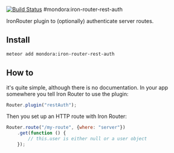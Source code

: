 [![Build Status](https://travis-ci.org/mondora/mondora-iron-router-rest-auth.svg?branch=master)](https://travis-ci.org/mondora/mondora-iron-router-rest-auth)
#mondora:iron-router-rest-auth

IronRouter plugin to (optionally) authenticate server routes.

## Install

```sh
meteor add mondora:iron-router-rest-auth
```

## How to
it's quite simple, although there is no documentation.
In your app somewhere you tell Iron Router to use the plugin:

```js
Router.plugin("restAuth");
```

Then you set up an HTTP route with Iron Router:

```js
Router.route("/my-route", {where: "server"})
    .get(function () {
		// this.user is either null or a user object
    });
```

